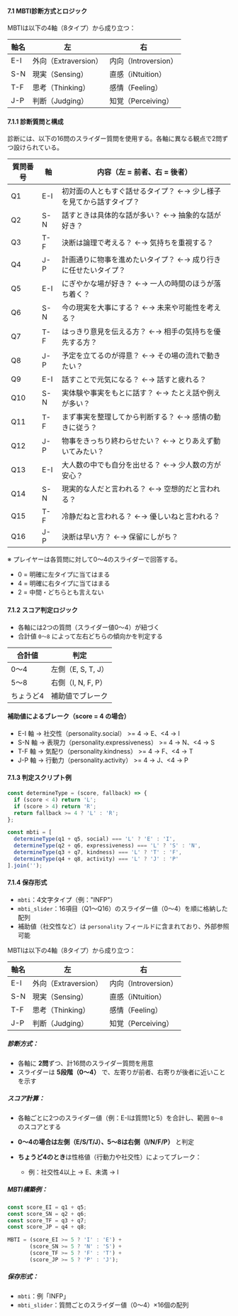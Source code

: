 #### 7.1 MBTI診断方式とロジック

MBTIは以下の4軸（8タイプ）から成り立つ：

| 軸名  | 左                | 右                |
| --- | ---------------- | ---------------- |
| E-I | 外向（Extraversion） | 内向（Introversion） |
| S-N | 現実（Sensing）      | 直感（iNtuition）    |
| T-F | 思考（Thinking）     | 感情（Feeling）      |
| J-P | 判断（Judging）      | 知覚（Perceiving）   |

#### 7.1.1 診断質問と構成

診断には、以下の16問のスライダー質問を使用する。各軸に異なる観点で2問ずつ設けられている。

| 質問番号 | 軸   | 内容（左 = 前者、右 = 後者）                   |
| ---- | --- | ----------------------------------- |
| Q1   | E-I | 初対面の人ともすぐ話せるタイプ？ ←→ 少し様子を見てから話すタイプ？ |
| Q2   | S-N | 話すときは具体的な話が多い？ ←→ 抽象的な話が好き？         |
| Q3   | T-F | 決断は論理で考える？ ←→ 気持ちを重視する？             |
| Q4   | J-P | 計画通りに物事を進めたいタイプ？ ←→ 成り行きに任せたいタイプ？   |
| Q5   | E-I | にぎやかな場が好き？ ←→ 一人の時間のほうが落ち着く？        |
| Q6   | S-N | 今の現実を大事にする？ ←→ 未来や可能性を考える？          |
| Q7   | T-F | はっきり意見を伝える方？ ←→ 相手の気持ちを優先する方？       |
| Q8   | J-P | 予定を立てるのが得意？ ←→ その場の流れで動きたい？         |
| Q9   | E-I | 話すことで元気になる？ ←→ 話すと疲れる？              |
| Q10  | S-N | 実体験や事実をもとに話す？ ←→ たとえ話や例えが多い？        |
| Q11  | T-F | まず事実を整理してから判断する？ ←→ 感情の動きに従う？       |
| Q12  | J-P | 物事をきっちり終わらせたい？ ←→ とりあえず動いてみたい？      |
| Q13  | E-I | 大人数の中でも自分を出せる？ ←→ 少人数の方が安心？         |
| Q14  | S-N | 現実的な人だと言われる？ ←→ 空想的だと言われる？          |
| Q15  | T-F | 冷静だねと言われる？ ←→ 優しいねと言われる？            |
| Q16  | J-P | 決断は早い方？ ←→ 保留にしがち？                  |

※ プレイヤーは各質問に対して0〜4のスライダーで回答する。

* 0 = 明確に左タイプに当てはまる
* 4 = 明確に右タイプに当てはまる
* 2 = 中間・どちらとも言えない

#### 7.1.2 スコア判定ロジック

* 各軸には2つの質問（スライダー値0〜4）が紐づく
* 合計値 `0〜8` によって左右どちらの傾向かを判定する

| 合計値   | 判定             |
| ----- | -------------- |
| 0〜4   | 左側（E, S, T, J） |
| 5〜8   | 右側（I, N, F, P） |
| ちょうど4 | 補助値でブレーク       |

#### 補助値によるブレーク（score = 4 の場合）

* E-I 軸 → 社交性（personality.social） >= 4 → E、<4 → I
* S-N 軸 → 表現力（personality.expressiveness） >= 4 → N、<4 → S
* T-F 軸 → 気配り（personality.kindness） >= 4 → F、<4 → T
* J-P 軸 → 行動力（personality.activity） >= 4 → J、<4 → P

#### 7.1.3 判定スクリプト例

```ts
const determineType = (score, fallback) => {
  if (score < 4) return 'L';
  if (score > 4) return 'R';
  return fallback >= 4 ? 'L' : 'R';
};

const mbti = [
  determineType(q1 + q5, social) === 'L' ? 'E' : 'I',
  determineType(q2 + q6, expressiveness) === 'L' ? 'S' : 'N',
  determineType(q3 + q7, kindness) === 'L' ? 'T' : 'F',
  determineType(q4 + q8, activity) === 'L' ? 'J' : 'P'
].join('');
```

#### 7.1.4 保存形式

* `mbti`：4文字タイプ（例："INFP"）
* `mbti_slider`：16項目（Q1〜Q16）のスライダー値（0〜4）を順に格納した配列
* 補助値（社交性など）は `personality` フィールドに含まれており、外部参照可能

MBTIは以下の4軸（8タイプ）から成り立つ：

| 軸名  | 左                | 右                |
| --- | ---------------- | ---------------- |
| E-I | 外向（Extraversion） | 内向（Introversion） |
| S-N | 現実（Sensing）      | 直感（iNtuition）    |
| T-F | 思考（Thinking）     | 感情（Feeling）      |
| J-P | 判断（Judging）      | 知覚（Perceiving）   |

##### 診断方式：

* 各軸に **2問**ずつ、計16問のスライダー質問を用意
* スライダーは **5段階（0〜4）** で、左寄りが前者、右寄りが後者に近いことを示す

##### スコア計算：

* 各軸ごとに2つのスライダー値（例：E-Iは質問1と5）を合計し、範囲 `0〜8` のスコアとする
* **0〜4の場合は左側（E/S/T/J）、5〜8は右側（I/N/F/P）** と判定
* **ちょうど4のとき**は性格値（行動力や社交性）によってブレーク：

  * 例：社交性4以上 → E、未満 → I

##### MBTI構築例：

```ts
const score_EI = q1 + q5;
const score_SN = q2 + q6;
const score_TF = q3 + q7;
const score_JP = q4 + q8;

MBTI = (score_EI >= 5 ? 'I' : 'E') +
       (score_SN >= 5 ? 'N' : 'S') +
       (score_TF >= 5 ? 'F' : 'T') +
       (score_JP >= 5 ? 'P' : 'J');
```

##### 保存形式：

* `mbti`：例「INFP」
* `mbti_slider`：質問ごとのスライダー値（0〜4）×16個の配列